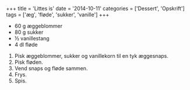 +++
title = 'Littes is'
date = '2014-10-11'
categories = ['Dessert', 'Opskrift']
tags = ['æg', 'fløde', 'sukker', 'vanille']
+++

- 60 g æggeblommer
- 80 g sukker
- ½ vanillestang
- 4 dl fløde

1. Pisk æggeblommer, sukker og vanillekorn til en tyk æggesnaps.
2. Pisk fløden.
3. Vend snaps og fløde sammen.
4. Frys.
5. Spis.
